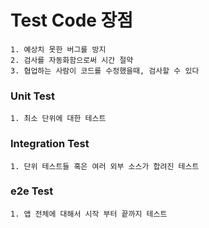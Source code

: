 # Test Code 장점
```
1. 예상치 못한 버그를 방지
2. 검사를 자동화함으로써 시간 절약
3. 협업하는 사람이 코드를 수정했을때, 검사할 수 있다
```

### Unit Test
```
1. 최소 단위에 대한 테스트
```

### Integration Test
```
1. 단위 테스트들 혹은 여러 외부 소스가 합려진 테스트
```

### e2e Test
```
1. 앱 전체에 대해서 시작 부터 끝까지 테스트
```
